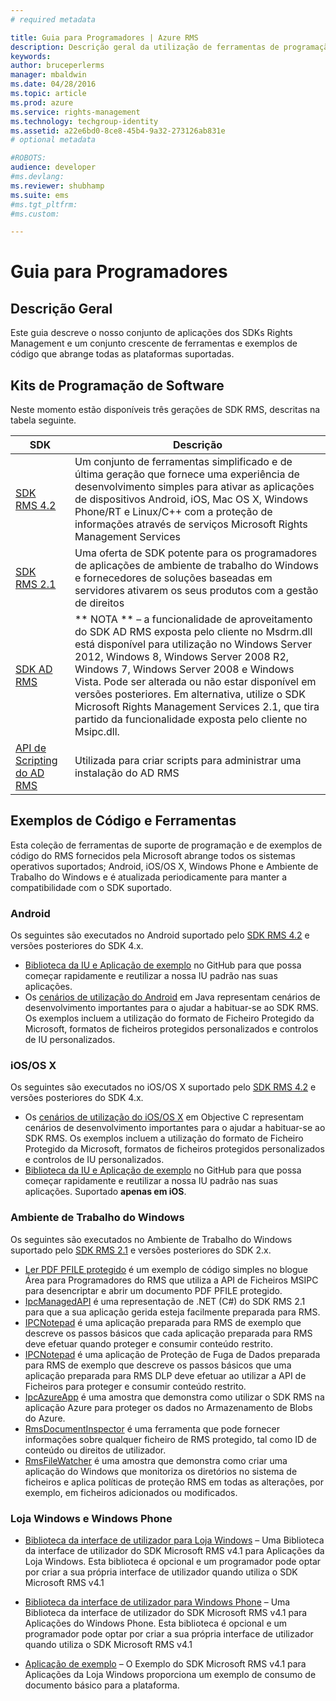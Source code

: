 ```yaml
---
# required metadata

title: Guia para Programadores | Azure RMS
description: Descrição geral da utilização de ferramentas de programação; SDKs, bibliotecas adicionais e exemplos de código.
keywords:
author: bruceperlerms
manager: mbaldwin
ms.date: 04/28/2016
ms.topic: article
ms.prod: azure
ms.service: rights-management
ms.technology: techgroup-identity
ms.assetid: a22e6bd0-8ce8-45b4-9a32-273126ab831e
# optional metadata

#ROBOTS:
audience: developer
#ms.devlang:
ms.reviewer: shubhamp
ms.suite: ems
#ms.tgt_pltfrm:
#ms.custom:

---
```


# Guia para Programadores

## Descrição Geral ##
Este guia descreve o nosso conjunto de aplicações dos SDKs Rights Management e um conjunto crescente de ferramentas e exemplos de código que abrange todas as plataformas suportadas. 

## Kits de Programação de Software ##
Neste momento estão disponíveis três gerações de SDK RMS, descritas na tabela seguinte.

| SDK | Descrição |
|------|---------|
| [SDK RMS 4.2](active-directory-rights-management-services-multi-platform-thin-client-sdk-portal.md) | Um conjunto de ferramentas simplificado e de última geração que fornece uma experiência de desenvolvimento simples para ativar as aplicações de dispositivos Android, iOS, Mac OS X, Windows Phone/RT e Linux/C++ com a proteção de informações através de serviços Microsoft Rights Management Services |
| [SDK RMS 2.1](microsoft-information-protection-and-control-client-portal.md) | Uma oferta de SDK potente para os programadores de aplicações de ambiente de trabalho do Windows e fornecedores de soluções baseadas em servidores ativarem os seus produtos com a gestão de direitos|
|[SDK AD RMS](https://msdn.microsoft.com/en-us/library/cc530379(v=vs.85).aspx)|** NOTA ** – a funcionalidade de aproveitamento do SDK AD RMS exposta pelo cliente no Msdrm.dll está disponível para utilização no Windows Server 2012, Windows 8, Windows Server 2008 R2, Windows 7, Windows Server 2008 e Windows Vista. Pode ser alterada ou não estar disponível em versões posteriores. Em alternativa, utilize o SDK Microsoft Rights Management Services 2.1, que tira partido da funcionalidade exposta pelo cliente no Msipc.dll.|
|[API de Scripting do AD RMS](https://msdn.microsoft.com/en-us/library/bb968797(v=vs.85).aspx)| Utilizada para criar scripts para administrar uma instalação do AD RMS|

## Exemplos de Código e Ferramentas
Esta coleção de ferramentas de suporte de programação e de exemplos de código do RMS fornecidos pela Microsoft abrange todos os sistemas operativos suportados; Android, iOS/OS X, Windows Phone e Ambiente de Trabalho do Windows e é atualizada periodicamente para manter a compatibilidade com o SDK suportado.

### Android

Os seguintes são executados no Android suportado pelo [SDK RMS 4.2](active-directory-rights-management-services-multi-platform-thin-client-sdk-portal.md) e versões posteriores do SDK 4.x.

- [Biblioteca da IU e Aplicação de exemplo](https://github.com/AzureAD/rms-sdk-ui-for-android) no GitHub para que possa começar rapidamente e reutilizar a nossa IU padrão nas suas aplicações.
- Os [cenários de utilização do Android](https://msdn.microsoft.com/en-us/library/dn758246(v=vs.85).aspx) em Java representam cenários de desenvolvimento importantes para o ajudar a habituar-se ao SDK RMS. Os exemplos incluem a utilização do formato de Ficheiro Protegido da Microsoft, formatos de ficheiros protegidos personalizados e controlos de IU personalizados.

### iOS/OS X

Os seguintes são executados no iOS/OS X suportado pelo [SDK RMS 4.2](active-directory-rights-management-services-multi-platform-thin-client-sdk-portal.md) e versões posteriores do SDK 4.x.

- Os [cenários de utilização do iOS/OS X](https://msdn.microsoft.com/en-us/library/dn758307(v=vs.85).aspx) em Objective C representam cenários de desenvolvimento importantes para o ajudar a habituar-se ao SDK RMS. Os exemplos incluem a utilização do formato de Ficheiro Protegido da Microsoft, formatos de ficheiros protegidos personalizados e controlos de IU personalizados.
- [Biblioteca da IU e Aplicação de exemplo](https://github.com/AzureAD/rms-sdk-ui-for-ios) no GitHub para que possa começar rapidamente e reutilizar a nossa IU padrão nas suas aplicações. Suportado **apenas em iOS**.

### Ambiente de Trabalho do Windows

Os seguintes são executados no Ambiente de Trabalho do Windows suportado pelo [SDK RMS 2.1](microsoft-information-protection-and-control-client-portal.md) e versões posteriores do SDK 2.x.

- [Ler PDF PFILE protegido](https://blogs.msdn.microsoft.com/rms/2015/11/09/reading-a-pfile-protected-pdf/) é um exemplo de código simples no blogue Área para Programadores do RMS que utiliza a API de Ficheiros MSIPC para desencriptar e abrir um documento PDF PFILE protegido.
- [IpcManagedAPI](https://github.com/Azure-Samples/active-directory-dotnet-rms) é uma representação de .NET (C#) do SDK RMS 2.1 para que a sua aplicação gerida esteja facilmente preparada para RMS.
- [IPCNotepad](https://code.msdn.microsoft.com/ipcnotepad-sample-f67dae80) é uma aplicação preparada para RMS de exemplo que descreve os passos básicos que cada aplicação preparada para RMS deve efetuar quando proteger e consumir conteúdo restrito.
- [IPCNotepad](https://github.com/Azure-Samples/active-directory-dotnet-rms) é uma aplicação de Proteção de Fuga de Dados preparada para RMS de exemplo que descreve os passos básicos que uma aplicação preparada para RMS DLP deve efetuar ao utilizar a API de Ficheiros para proteger e consumir conteúdo restrito.
- [IpcAzureApp](https://github.com/Azure-Samples/active-directory-dotnet-rms) é uma amostra que demonstra como utilizar o SDK RMS na aplicação Azure para proteger os dados no Armazenamento de Blobs do Azure.
- [RmsDocumentInspector](https://github.com/Azure-Samples/active-directory-dotnet-rms) é uma ferramenta que pode fornecer informações sobre qualquer ficheiro de RMS protegido, tal como ID de conteúdo ou direitos de utilizador.
- [RmsFileWatcher](https://github.com/Azure-Samples/active-directory-dotnet-rms) é uma amostra que demonstra como criar uma aplicação do Windows que monitoriza os diretórios no sistema de ficheiros e aplica políticas de proteção RMS em todas as alterações, por exemplo, em ficheiros adicionados ou modificados.

### Loja Windows e Windows Phone

- [Biblioteca da interface de utilizador para Loja Windows](https://github.com/AzureAD/rms-sdk-ui-for-windowsstore) – Uma Biblioteca da interface de utilizador do SDK Microsoft RMS v4.1 para Aplicações da Loja Windows. Esta biblioteca é opcional e um programador pode optar por criar a sua própria interface de utilizador quando utiliza o SDK Microsoft RMS v4.1

- [Biblioteca da interface de utilizador para Windows Phone](https://github.com/AzureAD/rms-sdk-ui-for-winphone) – Uma Biblioteca da interface de utilizador do SDK Microsoft RMS v4.1 para Aplicações do Windows Phone. Esta biblioteca é opcional e um programador pode optar por criar a sua própria interface de utilizador quando utiliza o SDK Microsoft RMS v4.1

- [Aplicação de exemplo](https://github.com/Azure-Samples/active-directory-dotnet-rms-windowsstore) – O Exemplo do SDK Microsoft RMS v4.1 para Aplicações da Loja Windows proporciona um exemplo de consumo de documento básico para a plataforma.


<!--HONumber=Apr16_HO4-->


